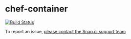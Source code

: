 # chef-container

[![Build Status](https://snap-ci.com/snap-ci/chef-container/branch/master/build_image)](https://snap-ci.com/snap-ci/chef-container/branch/master)

To report an issue, [please contact the Snap.ci support team](https://snap-ci.com/contact-us)
